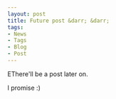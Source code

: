 ```yaml
---
layout: post
title: Future post &darr; &darr;
tags:
- News
- Tags
- Blog
- Post
---
```


EThere'll be a post later on.

I promise :)
